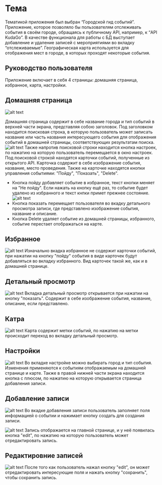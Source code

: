 # Тема
Тематикой приложения был выбран “Городской гид событий”. Приложение, которое позволяло бы пользователям отслеживать события в своём городе, обращаясь к публичному API, например, к “API KudaGo”. В качестве функционала для работы с БД выступает добавление и удаление записей с мероприятиями во вкладку “отслеживаемые”. Географическая карта используется для отображения мест в городе, в которых проходят некоторые события.
## Руководство пользователя
Приложение включает в себя 4 страницы: домашняя страница, избранное, карта, настройки.

## Домашняя страница
![alt text](images/1.jpg)

Домашняя страница содержит в себе название города и тип событий в верхней части экрана, представляя собою заголовок. Под заголовком находится поисковая строка, в которую 
пользователь может записать название или часть названия интересующего события для отображения событий в домашней страницы, соответствующих результатам поиска.
![alt text](images/3.jpg)
Также напротив поисковой строки находится кнопка настроек, по нажатию на которую пользователь перемещается в окно настроек.
Под поисковой строкой находятся карточки событий, полученные из открытого API. Карточка содержит в себе изображение события, название, место проведения. Также на карточке
находятся кнопки управления событиями: "Пойду", "Показать", "Delete".

- Кнопка пойду добавляет событие в избранное, текст кнопки меняет на "Не пойду". Если нажать на кнопку ещё раз, то событие будет удалено из избранного и текст кнпки примет прежнее состояние.
![alt text](images/2.jpg)
- Кнопка показать перемещает пользователя во вкадку детального просмотра записи, где представлено изображение события, название и описание.
- Кнопка Delete удаляет событие из домашней страницы, избранного, событие перестает отображаться на карте.

## Избранное
![alt text](images/4.jpg)
Изначально вкадка избранное не содержит карточки событий, при нажатии на кнопку "пойду" события в виде карточек будут добавляться во вкладку избранного. Вид карточек такой же, как и в домашней странице.
 
## Детальный просмотр
![alt text](images/5.jpg)
Вкладка детальный просмотр открывается при нажатии на кнопку "показать". Содержит в себе изображение события, название, описание, если представлено.

## Катра
![alt text](images/6.jpg)
Карта содержит метки событий, по нажатию на метки происходит переход во вкладку детальный просмотр. 

## Настройки
![alt text](images/7.jpg)
Во вкладке настройке можно выбирать город и тип события. Изменения применяются к событиям отображаемым на домашней странице и карте.
Также в правой нижней части экрана находится кнопка с плюсом, по нажатию на которую открывается страница добавления записи.

## Добавление записи
![alt text](images/8.jpg)
Во вкадке добавления записи пользователь заполняет поля информацией о событии и нажимает кнопку создать для создания записи.

![alt text](images/9.jpg)
Запись отображается на главной странице, и у неё появилась кнопка "edit", по нажатию на которую пользователь может отредактировать запись.

## Редактировние записей
![alt text](images/10.jpg)
После того как пользователь нажал кнопку "edit", он может отредактировать интересующие поля и нажать кнопку "сохранить", чтобы сохранить запись.
